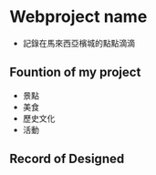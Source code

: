 # Webproject name
+ 記錄在馬來西亞檳城的點點滴滴

## Fountion of my project
+ 景點
+ 美食
+ 歷史文化
+ 活動

## Record of Designed

